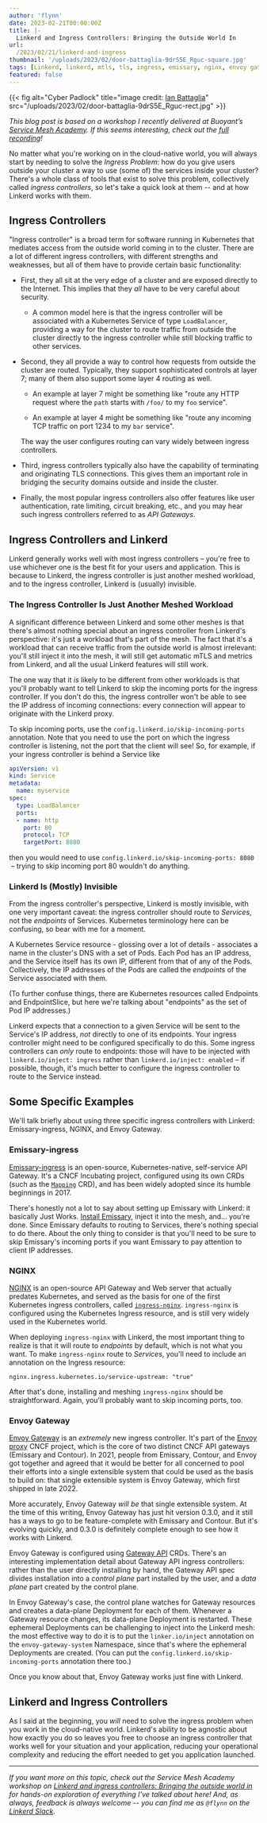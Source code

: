 ```yaml
---
author: 'flynn'
date: 2023-02-21T00:00:00Z
title: |-
  Linkerd and Ingress Controllers: Bringing the Outside World In
url:
  /2023/02/21/linkerd-and-ingress
thumbnail: '/uploads/2023/02/door-battaglia-9drS5E_Rguc-square.jpg'
tags: [Linkerd, linkerd, mtls, tls, ingress, emissary, nginx, envoy gateway]
featured: false
---
```


{{< fig
  alt="Cyber Padlock"
  title="image credit: [Ian Battaglia](https://unsplash.com/@ianjbattaglia?utm_source=unsplash&utm_medium=referral&utm_content=creditCopyText)"
  src="/uploads/2023/02/door-battaglia-9drS5E_Rguc-rect.jpg" >}}

_This blog post is based on a workshop I recently delivered at Buoyant’s
[Service Mesh Academy](https://buoyant.io/service-mesh-academy). If this seems
interesting, check out the [full
recording](https://buoyant.io/service-mesh-academy/linkerd-and-ingress-controllers)!_

No matter what you're working on in the cloud-native world, you will always
start by needing to solve the _Ingress Problem_: how do you give users outside
your cluster a way to use (some of) the services inside your cluster? There's
a whole class of tools that exist to solve this problem, collectively called
_ingress controllers_, so let's take a quick look at them -- and at how
Linkerd works with them.

## Ingress Controllers

"Ingress controller" is a broad term for software running in Kubernetes that
mediates access from the outside world coming in to the cluster. There are a
lot of different ingress controllers, with different strengths and weaknesses,
but all of them have to provide certain basic functionality:

- First, they all sit at the very edge of a cluster and are exposed directly
  to the Internet. This implies that they _all_ have to be very careful about
  security.

  - A common model here is that the ingress controller will be associated with
    a Kubernetes Service of type `LoadBalancer`, providing a way for the
    cluster to route traffic from outside the cluster directly to the ingress
    controller while still blocking traffic to other services.

- Second, they all provide a way to control how requests from outside the
  cluster are routed. Typically, they support sophisticated controls at layer
  7; many of them also support some layer 4 routing as well.

  - An example at layer 7 might be something like "route any HTTP request
    where the `path` starts with `/foo/` to my `foo` service".

  - An example at layer 4 might be something like "route any incoming TCP
    traffic on port 1234 to my `bar` service".

  The way the user configures routing can vary widely between ingress
  controllers.

- Third, ingress controllers typically also have the capability of
  terminating and originating TLS connections. This gives them an important
  role in bridging the security domains outside and inside the cluster.

- Finally, the most popular ingress controllers also offer features like user
  authentication, rate limiting, circuit breaking, etc., and you may hear such
  ingress controllers referred to as _API Gateways_.

## Ingress Controllers and Linkerd

Linkerd generally works well with most ingress controllers – you're free to
use whichever one is the best fit for your users and application. This is
because to Linkerd, the ingress controller is just another meshed workload,
and to the ingress controller, Linkerd is (usually) invisible.

### The Ingress Controller Is Just Another Meshed Workload

A significant difference between Linkerd and some other meshes is that there's
almost nothing special about an ingress controller from Linkerd's perspective:
it's just a workload that's part of the mesh. The fact that it's a workload
that can receive traffic from the outside world is almost irrelevant: you'll
still inject it into the mesh, it will still get automatic mTLS and metrics
from Linkerd, and all the usual Linkerd features will still work.

The one way that it _is_ likely to be different from other workloads is that
you'll probably want to tell Linkerd to skip the incoming ports for the
ingress controller. If you don't do this, the ingress controller won't be able
to see the IP address of incoming connections: every connection will appear to
originate with the Linkerd proxy.

To skip incoming ports, use the `config.linkerd.io/skip-incoming-ports`
annotation. Note that you need to use the port on which the ingress controller
is listening, not the port that the client will see! So, for example, if your
ingress controller is behind a Service like

```yaml
apiVersion: v1
kind: Service
metadata:
  name: myservice
spec:
  type: LoadBalancer
  ports:
  - name: http
    port: 80
    protocol: TCP
    targetPort: 8080
```

then you would need to use `config.linkerd.io/skip-incoming-ports: 8080`  –
trying to skip incoming port 80 wouldn't do anything.

### Linkerd Is (Mostly) Invisible

From the ingress controller's perspective, Linkerd is mostly invisible, with
one very important caveat: the ingress controller should route to _Services_,
not the _endpoints_ of Services. Kubernetes terminology here can be confusing,
so bear with me for a moment.

A Kubernetes Service resource - glossing over a lot of details - associates a
name in the cluster's DNS with a set of Pods. Each Pod has an IP address, and
the Service itself has its own IP, different from that of any of the Pods.
Collectively, the IP addresses of the Pods are called the _endpoints_ of the
Service associated with them.

(To further confuse things, there are Kubernetes resources called Endpoints
and EndpointSlice, but here we're talking about "endpoints" as the set of Pod
IP addresses.)

Linkerd expects that a connection to a given Service will be sent to the
Service's IP address, _not_ directly to one of its endpoints. Your ingress
controller might need to be configured specifically to do this. Some ingress
controllers can _only_ route to endpoints: those will have to be injected with
`linkerd.io/inject: ingress` rather than `linkerd.io/inject: enabled` – if
possible, though, it's much better to configure the ingress controller to
route to the Service instead.

## Some Specific Examples

We'll talk briefly about using three specific ingress controllers with
Linkerd: Emissary-ingress, NGINX, and Envoy Gateway.

### Emissary-ingress

[Emissary-ingress](https://www.getambassador.io/products/api-gateway) is an
open-source, Kubernetes-native, self-service API Gateway. It's a CNCF
Incubating project, configured using its own CRDs (such as the
[`Mapping`](https://www.getambassador.io/docs/emissary/latest/topics/using/intro-mappings)
CRD), and has been widely adopted since its humble beginnings in 2017.

There's honestly not a lot to say about setting up Emissary with Linkerd: it
basically Just Works. [Install
Emissary](https://www.getambassador.io/docs/emissary/latest/tutorials/getting-started),
inject it into the mesh, and... you're done. Since Emissary defaults to
routing to Services, there's nothing special to do there. About the only thing
to consider is that you'll need to be sure to skip Emissary's incoming ports
if you want Emissary to pay attention to client IP addresses.

### NGINX

[NGINX](https://nginx.org) is an open-source API Gateway and Web server that
actually predates Kubernetes, and served as the basis for one of the first
Kubernetes ingress controllers, called
[`ingress-nginx`](https://docs.nginx.com/nginx-ingress-controller/).
`ingress-nginx` is configured using the Kubernetes Ingress resource, and is
still very widely used in the Kubernetes world.

When deploying `ingress-nginx` with Linkerd, the most important thing to
realize is that it will route to _endpoints_ by default, which is not what you
want. To make `ingress-nginx` route to _Services_, you'll need to include an
annotation on the Ingress resource:

```
nginx.ingress.kubernetes.io/service-upstream: "true"
```

After that's done, installing and meshing `ingress-nginx` should be
straightforward. Again, you'll probably want to skip incoming ports, too.

### Envoy Gateway

[Envoy Gateway](https://gateway.envoyproxy.io) is an _extremely_ new ingress
controller. It's part of the [Envoy proxy](https://envoyproxy.io) CNCF
project, which is the core of two distinct CNCF API gateways (Emissary and
Contour). In 2021, people from Emissary, Contour, and Envoy got together and
agreed that it would be better for all concerned to pool their efforts into a
single extensible system that could be used as the basis to build on: that
single extensible system is Envoy Gateway, which first shipped in late 2022.

More accurately, Envoy Gateway _will be_ that single extensible system. At the
time of this writing, Envoy Gateway has just hit version 0.3.0, and it still
has a ways to go to be feature-complete with Emissary and Contour. But it's
evolving quickly, and 0.3.0 is definitely complete enough to see how it works
with Linkerd.

Envoy Gateway is configured using [Gateway
API](https://gateway-api.sigs.k8s.io/) CRDs. There's an interesting
implementation detail about Gateway API ingress controllers: rather than the
user directly installing by hand, the Gateway API spec divides installation
into a _control plane_ part installed by the user, and a _data plane_ part
created by the control plane.

In Envoy Gateway's case, the control plane watches for Gateway resources and
creates a data-plane Deployment for each of them. Whenever a Gateway resource
changes, its data-plane Deployment is restarted. These ephemeral Deployments
can be challenging to inject into the Linkerd mesh: the most effective way to
do it is to put the `linker.io/inject` annotation on the
`envoy-gateway-system` Namespace, since that's where the ephemeral Deployments
are created. (You can put the `config.linkerd.io/skip-incoming-ports`
annotation there too.)

Once you know about that, Envoy Gateway works just fine with Linkerd.

## Linkerd and Ingress Controllers

As I said at the beginning, you _will_ need to solve the ingress problem when
you work in the cloud-native world. Linkerd's ability to be agnostic about how
exactly you do so leaves you free to choose an ingress controller that works
well for your situation and your application, reducing your operational
complexity and reducing the effort needed to get you application launched.

----

_If you want more on this topic, check out the Service Mesh Academy workshop
on [Linkerd and ingress controllers: Bringing the outside world
in](https://buoyant.io/service-mesh-academy/kubernetes-mtls-with-linkerd) for
hands-on exploration of everything I've talked about here! And, as always,
feedback is always welcome -- you can find me as `@flynn` on the [Linkerd
Slack](https://slack.linkerd.io)._
